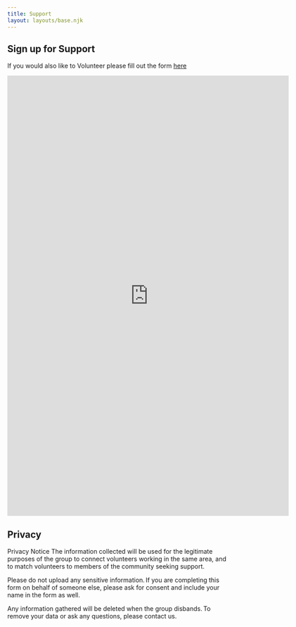 ```yaml
---
title: Support
layout: layouts/base.njk
---
```


## Sign up for Support

If you would also like to Volunteer please fill out the form [here](/volunteer)

<iframe src="https://docs.google.com/forms/d/e/1FAIpQLSfeYSoaOYHEibgzjjzRAPfMlDdkygWA7_76mxvUc0HNrty-bg/viewform?embedded=true" width="640" height="1000" frameborder="0" marginheight="0" marginwidth="0">Loading…</iframe>

<!-- <section id="assistance">
  <div class="form-card">
    <form name="assistance-hillrise" method="POST" data-netlify="true">
    <p>
        <label>Your First Name: <input type="text" name="firstname" class="form-input" /></label>
    </p>
    <p>
        <label>Your Last Name: <input type="text" name="lastname" class="form-input" /></label>   
    </p>
    <p>
        <label>Your Email: <input type="email" name="email" class="form-input" /></label>
    </p>
    <p>
        <label>Your Contact Number: <input type="tel" name="contact" class="form-input" /></label>
    </p>
    <p>
        <label>Postcode: <input type="text" name="postcode" class="form-input" /></label>
    </p>
    <h4>How would you prefer to be contacted?</h4>
    <p>
      <fieldset id="contact-preference">
        <input type="radio" value="phone" name="contact-preference" class="form-input">
        <label for="phone">Phone 📞 </label>
        <input type="radio" value="email" name="contact-preference" class="form-input">
        <label for="email">Email 📧 </label>
        <input type="radio" value="sms" name="contact-preference" class="form-input">
        <label for="email">WhatsApp / Text Message 📲 </label>
      </fieldset>
    </p>
        <h4>Required Support:</h4>
    <p>
        <input type="checkbox" id="shopping" name="shopping" value="true" class="form-input">
        <label for="shopping">Collecting Shopping 🛍️ </label>
        <br>      
        <input type="checkbox" id="mail" name="mail" value="true" class="form-input">
        <label for="mail"> Posting Mail ✉️</label>
        <br>
        <input type="checkbox" id="phonecall" name="phonecall" value="true" class="form-input">
        <label for="phonecall"> A Friendly Phone Call 📞</label>
        <br>
        <input type="checkbox" id="supplies" name="supplies" value="true" class="form-input">
        <label for="supplies"> Urgent Supplies / Medication 💊</label>
        <br>
        <input type="checkbox" id="dogwalk" name="dogwalk" value="true" class="form-input">
        <label for="dogwalk"> Dog Walking / Animal Care 🐕</label>
        <br/>
        <input type="checkbox" id="tech-help" name="tech-help" value="true" class="form-input">
        <label for="tech-help">Help with Phones / Laptops / Tech  🖥️</label>
        <br/>  
    </p>
      <p>
        <label>Anything else?: <textarea rows="4" name="assist-what" class="form-input"></textarea></label>
      </p>
      <h4>How Urgent is this request?</h4>
      <p>
        <fieldset id="urgency">
          <input type="radio" name="urgency" value="day" class="form-input">
          <label for="daytime">Today or Tomorrow 🕐</label>
          <input type="radio" name="urgency" value="week" class="form-input">
          <label for="evening">3-5 Days 📅</label>
          <input type="radio" name="urgency" value="noturgent" class="form-input">
          <label for="irregular">Not Urgent</label>
        </fieldset>
      </p>
      <i>
        We are doing our best to respond as quickly as possible,
        <br/>
        as we are all volunteers we will do our best to respond within 48h. 
      </i>
      <p>
        <label>Any specific requirements (diet, access, communication) etc: <textarea rows="4" name="assist-requirements" class="form-input"></textarea></label>
      </p>
      <p>
        <div data-netlify-recaptcha="true"></div>
      </p>
      <p>
        <input type="checkbox" id="consent" name="consent" value="true" class="form-input">
        <label for="consent">I consent to be contacted by my local Mutual Aid volunteer groups.</label>
      </p>
      <p>
        <input type="submit" class="button"></input><button type="reset" class="button">Reset</button>
      </p>
    </form>
  </div>
</section> -->

## Privacy

Privacy Notice
The information collected will be used for the legitimate purposes of the group to connect volunteers working in the same area, and to match volunteers to members of the community seeking support. 

Please do not upload any sensitive information. If you are completing this form on behalf of someone else, please ask for consent and include your name in the form as well. 

Any information gathered will be deleted when the group disbands. To remove your data or ask any questions, please contact us.
